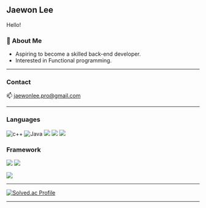 ## Jaewon Lee

Hello!

### 👋 About Me

- Aspiring to become a skilled back-end developer.
- Interested in Functional programming.

---

### Contact

📫 jaewonlee.pro@gmail.com

---


### Languages
![c++](https://img.shields.io/badge/c++-00599C?style=for-the-badge&logo=c%2B%2B&logoColor=white)
![Java](https://img.shields.io/badge/Java-007396?&style=for-the-badge&logo=Java&logoColor=white)
![](https://img.shields.io/badge/Kotlin-7f52ff?style=for-the-badge&logo=Kotlin&logoColor=white)
![](https://img.shields.io/badge/python-3776AB?style=for-the-badge&logo=python&logoColor=white)
![](https://img.shields.io/badge/JavaScript-F7DF1E?style=for-the-badge&logo=JavaScript&logoColor=white)

### Framework
![](https://img.shields.io/badge/springboot-6DB33F?style=for-the-badge&logo=springboot&logoColor=white)
![](https://img.shields.io/badge/express-000000?style=for-the-badge&logo=express&logoColor=white)

![](https://img.shields.io/badge/react-61DAFB?style=for-the-badge&logo=react&logoColor=white)

---

[![Solved.ac Profile](http://mazassumnida.wtf/api/v2/generate_badge?boj=quxsd)](https://solved.ac/quxsd)

---




<!--
**Jaewon-pro/jaewon-pro** is a ✨ _special_ ✨ repository because its `README.md` (this file) appears on your GitHub profile.

Here are some ideas to get you started:

- 🔭 I’m currently working on ...
- 🌱 I’m currently learning ...
- 👯 I’m looking to collaborate on ...
- 🤔 I’m looking for help with ...
- 💬 Ask me about ...
- 📫 How to reach me: ...
- 😄 Pronouns: ...
- ⚡ Fun fact: ...
-->
